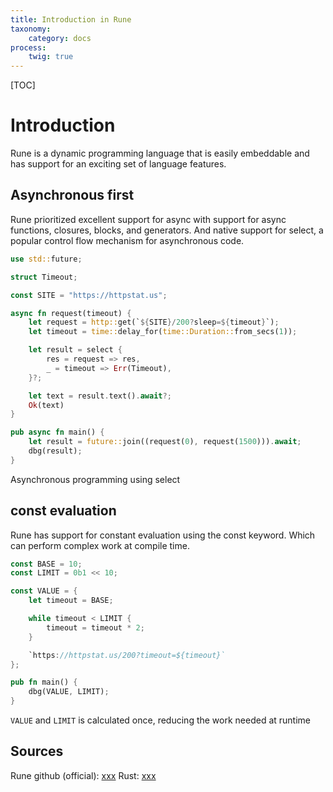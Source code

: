 ```yaml
---
title: Introduction in Rune
taxonomy:
    category: docs
process:
    twig: true
---
```


[TOC]

# Introduction

Rune is a dynamic programming language that is easily embeddable and has support for an exciting set of language features.

## Asynchronous first

Rune prioritized excellent support for async with support for async functions, closures, blocks, and generators. And native support for select, a popular control flow mechanism for asynchronous code.

```rust
use std::future;

struct Timeout;

const SITE = "https://httpstat.us";

async fn request(timeout) {
    let request = http::get(`${SITE}/200?sleep=${timeout}`);
    let timeout = time::delay_for(time::Duration::from_secs(1));

    let result = select {
        res = request => res,
        _ = timeout => Err(Timeout),
    }?;

    let text = result.text().await?;
    Ok(text)
}

pub async fn main() {
    let result = future::join((request(0), request(1500))).await;
    dbg(result);
}
```

Asynchronous programming using select

## const evaluation

Rune has support for constant evaluation using the const keyword. Which can perform complex work at compile time.

```rust
const BASE = 10;
const LIMIT = 0b1 << 10;

const VALUE = {
    let timeout = BASE;

    while timeout < LIMIT {
        timeout = timeout * 2;
    }

    `https://httpstat.us/200?timeout=${timeout}`
};

pub fn main() {
    dbg(VALUE, LIMIT);
}
```
```VALUE``` and ```LIMIT``` is calculated once, reducing the work needed at runtime

## Sources

Rune github (official): [xxx](https://github.com/rune-rs/rune/)
Rust: [xxx](https://rust-lang.org)